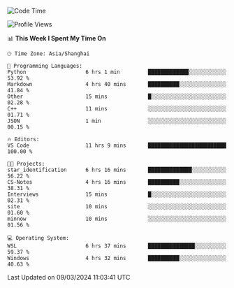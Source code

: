 <!--START_SECTION:waka-->
![Code Time](http://img.shields.io/badge/Code%20Time-1%2C531%20hrs%2023%20mins-blue)

![Profile Views](http://img.shields.io/badge/Profile%20Views-0-blue)

📊 **This Week I Spent My Time On** 

```text
🕑︎ Time Zone: Asia/Shanghai

💬 Programming Languages: 
Python                   6 hrs 1 min         █████████████░░░░░░░░░░░░   53.92 % 
Markdown                 4 hrs 40 mins       ██████████░░░░░░░░░░░░░░░   41.84 % 
Other                    15 mins             █░░░░░░░░░░░░░░░░░░░░░░░░   02.28 % 
C++                      11 mins             ░░░░░░░░░░░░░░░░░░░░░░░░░   01.71 % 
JSON                     1 min               ░░░░░░░░░░░░░░░░░░░░░░░░░   00.15 % 

🔥 Editors: 
VS Code                  11 hrs 9 mins       █████████████████████████   100.00 % 

🐱‍💻 Projects: 
star_identification      6 hrs 16 mins       ██████████████░░░░░░░░░░░   56.22 % 
CS-Notes                 4 hrs 16 mins       ██████████░░░░░░░░░░░░░░░   38.31 % 
Interviews               15 mins             █░░░░░░░░░░░░░░░░░░░░░░░░   02.31 % 
site                     10 mins             ░░░░░░░░░░░░░░░░░░░░░░░░░   01.60 % 
minnow                   10 mins             ░░░░░░░░░░░░░░░░░░░░░░░░░   01.56 % 

💻 Operating System: 
WSL                      6 hrs 37 mins       ███████████████░░░░░░░░░░   59.37 % 
Windows                  4 hrs 32 mins       ██████████░░░░░░░░░░░░░░░   40.63 % 
```


 Last Updated on 09/03/2024 11:03:41 UTC
<!--END_SECTION:waka-->
